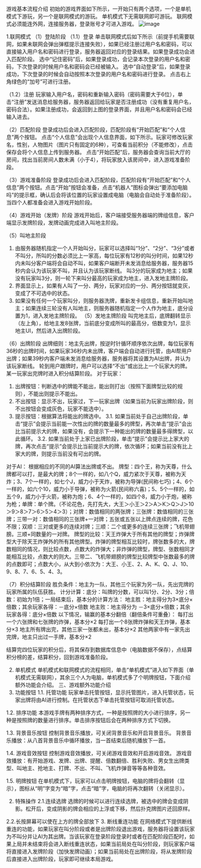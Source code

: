 游戏基本流程介绍
初始的游戏界面如下所示，一开始只有两个选项，一个是单机模式下游玩，另一个是联网模式的游玩。
单机模式下无需联网即可游玩。
联网模式必须能连外网，连接服务器，登录账号才可进入游戏。
![image](https://raw.githubusercontent.com/WangAnXin/poker/master/Poker/rdImage/image005.jpg)
 
1.联网模式
（1）登陆阶段
（1.1）登录
单击联网模式后如下所示（前提手机需要联网，如果未联网会弹出弹框提示连接失败），如果已经注册过用户名和密码，可以直接输入用户名和密码进行登录，服务器返回对应的登录结果。如果登录成功会进入匹配阶段。
选中“记住密码”后，如果登录成功，会记录本次登录的用户名和密码，下次登录的时候用户名和密码会已经被输入。
选中“自动登录”后，如果登录成功，下次登录的时候会自动按照本次登录的用户名和密码进行登录。
点击右上角绿色的“加号”可进行注册。
 

（1.2）注册
玩家输入用户名，密码和重新输入密码（密码需要大于6位），单击“注册”发送消息给服务器，服务器返回给玩家是否注册成功（没有重复用户名，密码合法）。如果注册成功，会返回到上图的登录界面，并且用户名和密码会已经输入进去。
 

（2）匹配阶段
登录成功后会进入匹配阶段，匹配阶段有“开始匹配”和“个人信息”两个按钮。
点击“个人信息”会出现个人信息界面，如下所示。玩家可修改玩家名，性别，人物图片（图片只有固定的6种），可查看当前积分（不能修改），点击保存会将个人信息上传到服务器。
点击“开始匹配”后，服务器会查询当前大厅的房间，找出当前房间人数未满（小于4），将玩家放入该房间中，进入游戏准备阶段。
 
 
（3）游戏准备阶段
登录成功后会进入匹配阶段，匹配阶段有“开始匹配”和“个人信息”两个按钮。点击“开始”按钮会准备，点击“机器人”图标会弹出“要添加电脑吗”的提示框，确认后会将该位置的玩家设置成电脑（电脑会自动处于准备阶段）。
当四个人都准备会进入游戏开始阶段。
 
（4）游戏开始（发牌）阶段
游戏开始后，客户端接受服务器端的牌组信息，客户端显示发牌阶段，发牌动画完成进入叫地主阶段。
 
（5）叫地主阶段
1. 由服务器随机指定一个人开始叫分，玩家可以选择叫“1分”、“2分”、“3分”或者不叫分，所叫的分数必须比上一家高，每位玩家有12秒的叫分时间，如果12秒内未叫分客户端将会自动不叫，如果客户端断开未发消息给服务器，服务器15秒内会认为该玩家不叫，并且认为该玩家断线。
叫3分的玩家成为地主；如果没有玩家叫3分，则一轮下来叫分最高的玩家成为地主，进入发地主牌阶段。
2. 界面显示上，如果有人叫了一分、两分，玩家对应的一分、两分按钮就变灰，变成了不可选中的状态。
3. 如果没有任何一个玩家叫分，则服务器洗牌，重新发卡组信息，重新开始叫地主；如果连续三轮没有人叫地主，则服务器随机指定一个人作为地主，底分设置为1，进入发地主牌阶段。
（5）发地主牌阶段
叫完地主后，底牌翻转显示（左上角），给地主发8张牌，当前底分变成所叫的最高分，倍数变为1，显示地主UI，然后进入出牌阶段。
 
（6）出牌阶段
出牌细则：地主先出牌，按逆时针循环顺序依次出牌，每位玩家有36秒的出牌时间，如果玩家36秒内未出牌，客户端会自动进行托管，由AI帮用户出牌；如果39秒内客户端未发消息给服务器，服务器将其设置为AI出牌，并认为该玩家断线。
轮到用户跟牌时，用户可以选择“不出”或出比上一个玩家大的牌。某一玩家出完牌时进入积分结算阶段。
对于玩家：
1.	出牌按钮：判断选中的牌能不能出，能出则打出（按照下面牌型比较的规则），不能出则提示不能出。
2.	不出按钮：显示不出，玩家过，下一玩家出牌（如果当前为玩家出牌阶段，则不出按钮会变成灰色，玩家不能选中）。
3.	提示按钮：根据算法将能出的牌选中。
3.1.	如果当前处于自己出牌阶段，单击“提示”会提示当前能一次性出的牌的数量最多的牌型，再次单击“提示”会出比当前提示大的牌，如果没有，会提示下一种能出的牌的数量最多得牌型，以此循环。
3.2.	如果当前处于上家已出牌阶段，单击“提示”会提示比上家大的牌，再次点击“提示”会提示比当前提示大的牌，依次循环；如果当前没有比上家大的牌，则提示当前没有可出的牌。

对于AI：
根据相应的不同的AI算法出牌或不出。
牌型：四个王，称为天尊，什么牌都可以打，是最大的牌；8个一样的，如八个Q，威力紧次于天尊，被称为天炸；3、7个一样的，如七个J，威力小于天炸，被称为导弹(民间称七巧)；4、6个一样的，如六个10，威力小于导弹，被称为火箭(民间称六喜)；5、5个一样的，如五个9，威力小于火箭，被称为炮；6、4个一样的，如四个8，威力小于炮，被称为枪；单牌：单个牌。（不论花色，先打先大，大王＞小王＞2＞A＞K＞Q＞J＞10＞9＞8＞7＞6＞5＞4＞3）；对牌：数值相同的两张牌；三张牌：数值相同的三张牌；三带一对：数值相同的三张牌+一对牌；五张或五张以上牌点连续的牌，花色不限；双顺：三对或更多的连续对牌；三顺：二个或更多的连续三张牌；飞机带翅膀。三顺+同数量的一对牌。
牌型的比较：天王炸弹大于所有其他的牌型；炸弹牌型大于除天王炸弹外的所有其他牌型。炸弹的牌型相互比较时，牌张数多的大，牌数相同的情况，则比较点数，点数大的炸弹大；非炸弹的牌型，牌型、张数相同才能相互比较，点数大的则大。三带二、飞机带翅膀的牌型比较牌型中张数最多的牌的点数即可；点数大小，从大到小依次为：大王、小王、2、A、K、Q、J、10、9、8、7、6、5、4、3。
 
（7）积分结算阶段
胜负条件：地主为一队，其他三个玩家为另一队，先出完牌的玩家所属的队伍获胜。
计分计算：底分：叫牌的分数，可以叫1分、2分、3分；倍数：初始为1倍；一局结束后，基本分的计算方法：
地主胜：地主得分为3×底分×倍数；其余玩家各得：－底分×倍数
地主败：地主得分为 －3×底分×倍数；其余玩家各得：底分×倍数
以下情况，输赢的基本分翻倍（翻倍条件可重叠）：
每打出一个六张牌和七张牌的炸弹，基本分×2
每打出一个8张牌炸弹和天王炸弹，基本分×3
地主所有牌出完，其他三家一张都未出，基本分×2
其他两家中有一家先出完牌，地主只出过一手牌，基本分×2

结算完四位玩家的积分后，将其保存到数据库信息中（电脑数据不保存），点结算积分榜的差，结算积分，回到游戏准备阶段。
 
2.	单机模式
单机模式和联网模式的流程相同，单击“单机模式”进入如下界面（单机模式无需联网），其余三个人为电脑，单机模式多了个明牌按钮，下面介绍额外功能会介绍。
 三、游戏额外功能介绍
1. 功能按钮
1.1. 托管功能
玩家单击托管按钮，显示托管图片，进入托管状态，玩家出牌将由AI进行控制。在托管状态下单击托管按钮可取消托管状态。
 
1.2. 排序功能
本游戏手牌有两种排序方式，一种是按照牌的大小进行排序，另一种是按照牌的数量进行排序。单击排序按钮后会在两种排序方式下切换。
 
1.3. 背景音乐按钮
控制背景音乐播放，可关闭背景音乐和开启背景音乐。
背景音乐播放：从八首背景音乐中循环播放，当一首结束后随机播放下一首。
  
1.4. 游戏音效按钮
控制游戏音效播放，可关闭游戏音效和开启游戏音效。
游戏音效播放：有开始游戏、发牌、出牌、提醒、倍数翻倍、胜利失败、男女生出牌类型、叫地主、抢地主、打牌、不出、不叫、飞机炸弹音等等各种音效。
   
1.5. 明牌按钮
在单机模式下，玩家可以点击明牌按钮，电脑的牌将会翻转（显示），图标从“明”字变为“暗”字，点击“暗”字，电脑的将再次翻转（关闭显示）。
  
 
2.	特殊操作
2.1.连续选牌
选牌的时候可以进行连续选牌，被选中的牌会变成阴影。松开后，变成阴影的牌会相应的上浮或下移，然后扑克牌图片还回原样。
 
2.2.长按屏幕可以使在上方的牌全部放下
3.	断线重连功能
在网络模式下提供断线重连的功能，如果玩家在叫分阶段或者是出牌阶段退出游戏，服务器将设置该玩家为不叫分并让AI为其出牌。当该玩家在登录阶段登录时或者在匹配阶段匹配时，如果上局并未结束将会进入断线重连状态，如果当前局处在叫分阶段，则玩家客户端将直接进入发牌阶段（加快发牌动画）；如果当前局处在出牌阶段，将从发牌阶段后直接进入出牌阶段，玩家即可继续本局游戏。

